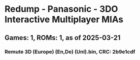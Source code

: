 # Redump - Panasonic - 3DO Interactive Multiplayer MIAs
## Games: 1, ROMs: 1, as of 2025-03-21

### Remute 3D (Europe) (En,De) (Unl).bin, CRC: 2b9e1cdf
